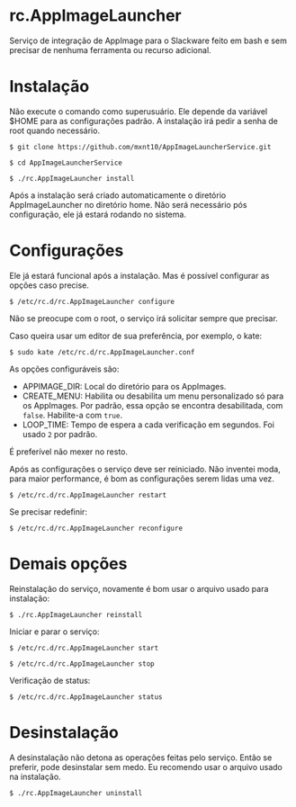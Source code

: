 # rc.AppImageLauncher

Serviço de integração de AppImage para o Slackware feito em bash e sem precisar de nenhuma  ferramenta ou recurso adicional.

# Instalação

Não execute o comando como superusuário. Ele depende da variável $HOME para as configurações padrão. A instalação irá pedir a senha de root quando necessário.

```
$ git clone https://github.com/mxnt10/AppImageLauncherService.git

$ cd AppImageLauncherService

$ ./rc.AppImageLauncher install
```

Após a instalação será criado automaticamente o diretório AppImageLauncher no diretório home. Não será necessário pós configuração, ele já estará rodando no sistema.

# Configurações

Ele já estará funcional após a instalação. Mas é possível configurar as opções caso precise. 

```
$ /etc/rc.d/rc.AppImageLauncher configure
```

Não se preocupe com o root, o serviço irá solicitar sempre que precisar.

Caso queira usar um editor de sua preferência, por exemplo, o kate:

```
$ sudo kate /etc/rc.d/rc.AppImageLauncher.conf
```

As opções configuráveis são:

- APPIMAGE_DIR: Local do diretório para os AppImages.
- CREATE_MENU: Habilita ou desabilita um menu personalizado só para os AppImages. Por padrão, essa opção se encontra desabilitada, com `false`. Habilite-a com `true`.  
- LOOP_TIME: Tempo de espera a cada verificação em segundos. Foi usado `2` por padrão.

É preferível não mexer no resto.

Após as configurações o serviço deve ser reiniciado. Não inventei moda, para maior performance, é bom as configurações serem lidas uma vez.

```
$ /etc/rc.d/rc.AppImageLauncher restart
```

Se precisar redefinir:

```
$ /etc/rc.d/rc.AppImageLauncher reconfigure
```

# Demais opções

Reinstalação do serviço, novamente é bom usar o arquivo usado para instalação:

```
$ ./rc.AppImageLauncher reinstall
```

Iniciar e parar o serviço:

```
$ /etc/rc.d/rc.AppImageLauncher start

$ /etc/rc.d/rc.AppImageLauncher stop
```

Verificação de status:

```
$ /etc/rc.d/rc.AppImageLauncher status
```

# Desinstalação

A desinstalação não detona as operações feitas pelo serviço. Então se preferir, pode desinstalar sem medo. Eu recomendo usar o arquivo usado na instalação.

```
$ ./rc.AppImageLauncher uninstall
```
